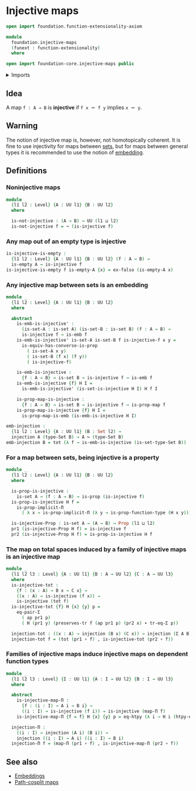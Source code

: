 # Injective maps

```agda
open import foundation.function-extensionality-axiom

module
  foundation.injective-maps
  (funext : function-extensionality)
  where

open import foundation-core.injective-maps public
```

<details><summary>Imports</summary>

```agda
open import foundation.action-on-identifications-functions
open import foundation.dependent-pair-types
open import foundation.dependent-products-propositions funext
open import foundation.function-extensionality funext

open import foundation.logical-equivalences funext
open import foundation.transport-along-identifications
open import foundation.universe-levels

open import foundation-core.embeddings
open import foundation-core.empty-types
open import foundation-core.equality-dependent-pair-types
open import foundation-core.function-types
open import foundation-core.functoriality-dependent-pair-types
open import foundation-core.identity-types
open import foundation-core.negation
open import foundation-core.propositional-maps
open import foundation-core.propositions
open import foundation-core.sets
```

</details>

## Idea

A map `f : A → B` is **injective** if `f x ＝ f y` implies `x ＝ y`.

## Warning

The notion of injective map is, however, not homotopically coherent. It is fine
to use injectivity for maps between [sets](foundation-core.sets.md), but for
maps between general types it is recommended to use the notion of
[embedding](foundation-core.embeddings.md).

## Definitions

### Noninjective maps

```agda
module _
  {l1 l2 : Level} {A : UU l1} {B : UU l2}
  where

  is-not-injective : (A → B) → UU (l1 ⊔ l2)
  is-not-injective f = ¬ (is-injective f)
```

### Any map out of an empty type is injective

```agda
is-injective-is-empty :
  {l1 l2 : Level} {A : UU l1} {B : UU l2} (f : A → B) →
  is-empty A → is-injective f
is-injective-is-empty f is-empty-A {x} = ex-falso (is-empty-A x)
```

### Any injective map between sets is an embedding

```agda
module _
  {l1 l2 : Level} {A : UU l1} {B : UU l2}
  where

  abstract
    is-emb-is-injective' :
      (is-set-A : is-set A) (is-set-B : is-set B) (f : A → B) →
      is-injective f → is-emb f
    is-emb-is-injective' is-set-A is-set-B f is-injective-f x y =
      is-equiv-has-converse-is-prop
        ( is-set-A x y)
        ( is-set-B (f x) (f y))
        ( is-injective-f)

    is-emb-is-injective :
      {f : A → B} → is-set B → is-injective f → is-emb f
    is-emb-is-injective {f} H I =
      is-emb-is-injective' (is-set-is-injective H I) H f I

    is-prop-map-is-injective :
      {f : A → B} → is-set B → is-injective f → is-prop-map f
    is-prop-map-is-injective {f} H I =
      is-prop-map-is-emb (is-emb-is-injective H I)

emb-injection :
  {l1 l2 : Level} {A : UU l1} (B : Set l2) →
  injection A (type-Set B) → A ↪ (type-Set B)
emb-injection B = tot (λ f → is-emb-is-injective (is-set-type-Set B))
```

### For a map between sets, being injective is a property

```agda
module _
  {l1 l2 : Level} {A : UU l1} {B : UU l2}
  where

  is-prop-is-injective :
    is-set A → (f : A → B) → is-prop (is-injective f)
  is-prop-is-injective H f =
    is-prop-implicit-Π
      ( λ x → is-prop-implicit-Π (λ y → is-prop-function-type (H x y)))

  is-injective-Prop : is-set A → (A → B) → Prop (l1 ⊔ l2)
  pr1 (is-injective-Prop H f) = is-injective f
  pr2 (is-injective-Prop H f) = is-prop-is-injective H f
```

### The map on total spaces induced by a family of injective maps is an injective map

```agda
module _
  {l1 l2 l3 : Level} {A : UU l1} {B : A → UU l2} {C : A → UU l3}
  where
  is-injective-tot :
    {f : (x : A) → B x → C x} →
    ((x : A) → is-injective (f x)) →
    is-injective (tot f)
  is-injective-tot {f} H {x} {y} p =
    eq-pair-Σ
      ( ap pr1 p)
      ( H (pr1 y) (preserves-tr f (ap pr1 p) (pr2 x) ∙ tr-eq-Σ p))

  injection-tot : ((x : A) → injection (B x) (C x)) → injection (Σ A B) (Σ A C)
  injection-tot f = (tot (pr1 ∘ f) , is-injective-tot (pr2 ∘ f))
```

### Families of injective maps induce injective maps on dependent function types

```agda
module _
  {l1 l2 l3 : Level} {I : UU l1} {A : I → UU l2} {B : I → UU l3}
  where

  abstract
    is-injective-map-Π :
      {f : (i : I) → A i → B i} →
      ((i : I) → is-injective (f i)) → is-injective (map-Π f)
    is-injective-map-Π {f = f} H {x} {y} p = eq-htpy (λ i → H i (htpy-eq p i))

  injection-Π :
    ((i : I) → injection (A i) (B i)) →
    injection ((i : I) → A i) ((i : I) → B i)
  injection-Π f = (map-Π (pr1 ∘ f) , is-injective-map-Π (pr2 ∘ f))
```

## See also

- [Embeddings](foundation-core.embeddings.md)
- [Path-cosplit maps](foundation.path-cosplit-maps.md)
